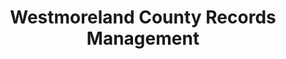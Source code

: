 ---
layout: repo
title: "Westmoreland County Records Management"
id: 13690
permalink: repos/13690/
---